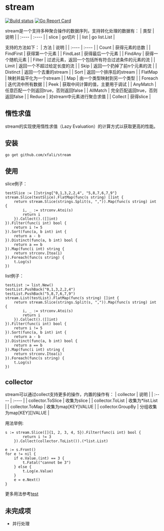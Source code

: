 # stream

[![Build status](https://ci.appveyor.com/api/projects/status/naq9w2g2ohvd4bup?svg=true)](https://ci.appveyor.com/project/xfali/stream)
[![Go Report Card](https://goreportcard.com/badge/github.com/xfali/stream)](https://goreportcard.com/report/github.com/xfali/stream)

stream是一个支持多种聚合操作的数据序列，支持转化处理的数据有：
|  类型   | 说明  |
|  :----  | :----  |
| slice  | go切片 |
| list  | go list.List |

支持的方法如下：
|  方法   | 说明  |
|  :----  | :----  |
| Count  | 获得元素的总数 |
| FindFirst  | 获得第一个元素 |
| FindLast  | 获得最后一个元素 |
| FindAny  | 获得一个随机元素 |
| Filter  | 过滤元素，返回一个包括所有符合过滤条件的元素的流 |
| Limit  | 返回一个不超过给定长度的流 |
| Skip  | 返回一个扔掉了前n个元素的流 |
| Distinct  | 返回一个去重的stream |
| Sort  | 返回一个排序后的stream |
| FlatMap  | 映射并扁平化为一个stream |
| Map  | 由一个类型映射到另一个类型 |
| Foreach  | 迭代流中所有数据 |
| Peek  | 获取中间计算的值，主要用于调试 |
| AnyMatch  | 任意匹配一个则返回true，否则返回false |
| AllMatch  | 完全匹配返回true，否则返回false |
| Reduce  | 对stream中元素进行聚合求值 |
| Collect  | 获得slice |

## 惰性求值
stream的实现使用惰性求值（Lazy Evaluation）的计算方式以获取更高的性能。

## 安装
```
go get github.com/xfali/stream
```

## 使用
slice例子：
```
testSlice := []string{"0,1,3,2,2,4", "5,8,7,6,7,9"}
stream.Slice(testSlice).FlatMap(func(s string) []int {
    return stream.Slice(strings.Split(s, ",")).Map(func(s string) int {
        i, _ := strconv.Atoi(s)
        return i
    }).Collect().([]int)
}).Filter(func(i int) bool {
    return i != 5
}).Sort(func(a, b int) int {
    return a - b
}).Distinct(func(a, b int) bool {
    return a == b
}).Map(func(i int) string {
    return strconv.Itoa(i)
}).Foreach(func(s string) {
    t.Log(s)
})
```
list例子：
```
testList := list.New()
testList.PushBack("0,1,3,2,2,4")
testList.PushBack("5,8,7,6,7,9")
stream.List(testList).FlatMap(func(s string) []int {
    return stream.Slice(strings.Split(s, ",")).Map(func(s string) int {
        i, _ := strconv.Atoi(s)
        return i
    }).Collect().([]int)
}).Filter(func(i int) bool {
    return i != 5
}).Sort(func(a, b int) int {
    return a - b
}).Distinct(func(a, b int) bool {
    return a == b
}).Map(func(i int) string {
    return strconv.Itoa(i)
}).Foreach(func(s string) {
    t.Log(s)
})
```

## collector
stream可以通过collect支持更多的操作，内置的操作有：
|  collector   | 说明  |
|  :----  | :----  |
| collector.ToSlice  | 收集为slice |
| collector.ToList  | 收集为*list.List |
| collector.ToMap  | 收集为map[KEY]VALUE |
| collector.GroupBy  | 分组收集为map[KEY][]VALUE |

用法举例:
```
s := stream.Slice([]{1, 2, 3, 4, 5}).Filter(func(i int) bool {
		return i != 3
	}).Collect(collector.ToList()).(*list.List)

e := s.Front()
for e != nil {
    if e.Value.(int) == 3 {
        t.Fatal("cannot be 3")
    } else {
        t.Log(e.Value)
    }
    e = e.Next()
}
```
更多用法参考[test](test/stream_test.go)

## 未完成项
* 并行处理

